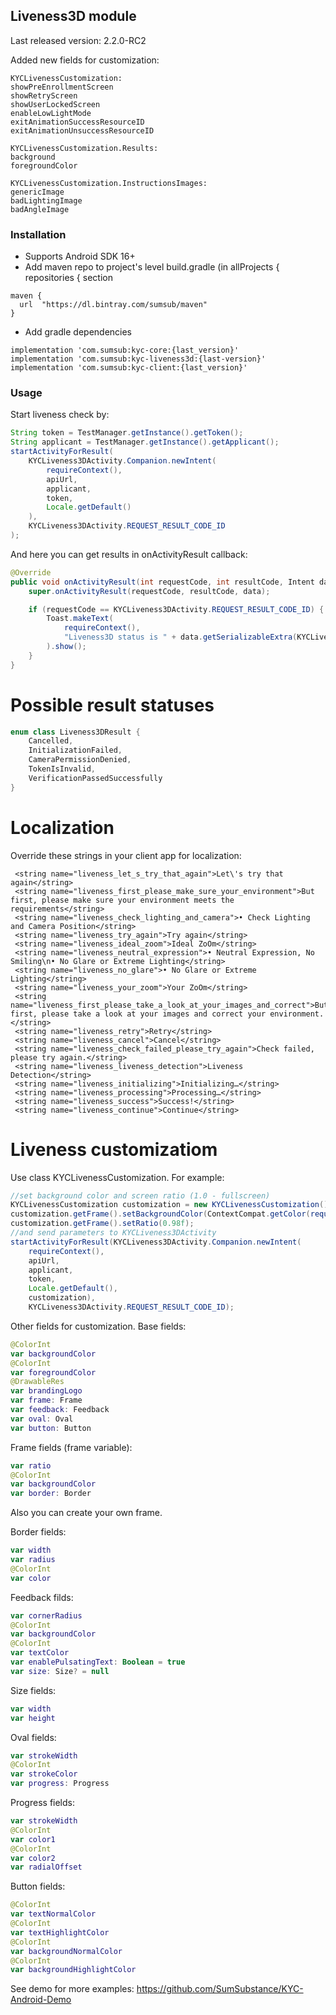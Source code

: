 ## Liveness3D module

Last released version: 2.2.0-RC2

Added new fields for customization:
```
KYCLivenessCustomization:
showPreEnrollmentScreen
showRetryScreen
showUserLockedScreen
enableLowLightMode
exitAnimationSuccessResourceID
exitAnimationUnsuccessResourceID

KYCLivenessCustomization.Results:
background
foregroundColor

KYCLivenessCustomization.InstructionsImages:
genericImage
badLightingImage
badAngleImage
```

### Installation
* Supports Android SDK 16+
* Add maven repo to project's level build.gradle (in allProjects { repositories { section
```
maven {
  url  "https://dl.bintray.com/sumsub/maven"
}
```
* Add gradle dependencies
```
implementation 'com.sumsub:kyc-core:{last_version}'
implementation 'com.sumsub:kyc-liveness3d:{last-version}'
implementation 'com.sumsub:kyc-client:{last_version}'
```

### Usage
Start liveness check by:
```java
String token = TestManager.getInstance().getToken();
String applicant = TestManager.getInstance().getApplicant();
startActivityForResult(
	KYCLiveness3DActivity.Companion.newIntent(
		requireContext(), 
		apiUrl, 
		applicant, 
		token, 
		Locale.getDefault()
	), 
	KYCLiveness3DActivity.REQUEST_RESULT_CODE_ID
);
```
And here you can get results in onActivityResult callback:
```java
@Override
public void onActivityResult(int requestCode, int resultCode, Intent data) {
    super.onActivityResult(requestCode, resultCode, data);

    if (requestCode == KYCLiveness3DActivity.REQUEST_RESULT_CODE_ID) {
        Toast.makeText(
        	requireContext(), 
        	"Liveness3D status is " + data.getSerializableExtra(KYCLiveness3DActivity.EXTRA_STATUS), Toast.LENGTH_SHORT
        ).show();
    }  
}
```

# Possible result statuses
```kotlin
enum class Liveness3DResult {
    Cancelled,
    InitializationFailed,
    CameraPermissionDenied,
    TokenIsInvalid,
    VerificationPassedSuccessfully
}
```

# Localization

Override these strings in your client app for localization:
```
 <string name="liveness_let_s_try_that_again">Let\'s try that again</string>
 <string name="liveness_first_please_make_sure_your_environment">But first, please make sure your environment meets the requirements</string>
 <string name="liveness_check_lighting_and_camera">• Check Lighting and Camera Position</string>
 <string name="liveness_try_again">Try again</string>
 <string name="liveness_ideal_zoom">Ideal ZoOm</string>
 <string name="liveness_neutral_expression">• Neutral Expression, No Smiling\n• No Glare or Extreme Lighting</string>
 <string name="liveness_no_glare">• No Glare or Extreme Lighting</string>
 <string name="liveness_your_zoom">Your ZoOm</string>
 <string name="liveness_first_please_take_a_look_at_your_images_and_correct">But first, please take a look at your images and correct your environment.</string>
 <string name="liveness_retry">Retry</string>
 <string name="liveness_cancel">Cancel</string>
 <string name="liveness_check_failed_please_try_again">Check failed, please try again.</string>
 <string name="liveness_liveness_detection">Liveness Detection</string>
 <string name="liveness_initializing">Initializing…</string>
 <string name="liveness_processing">Processing…</string>
 <string name="liveness_success">Success!</string>
 <string name="liveness_continue">Continue</string>
```

# Liveness customizatiom

Use class KYCLivenessCustomization. For example:
```java
//set background color and screen ratio (1.0 - fullscreen)
KYCLivenessCustomization customization = new KYCLivenessCustomization();
customization.getFrame().setBackgroundColor(ContextCompat.getColor(requireContext(), R.color.blueDark));
customization.getFrame().setRatio(0.98f);
//and send parameters to KYCLiveness3DActivity
startActivityForResult(KYCLiveness3DActivity.Companion.newIntent(
    requireContext(), 
    apiUrl, 
    applicant, 
    token, 
    Locale.getDefault(), 
    customization), 
    KYCLiveness3DActivity.REQUEST_RESULT_CODE_ID);
```

Other fields for customization. Base fields:

```kotlin
@ColorInt
var backgroundColor
@ColorInt
var foregroundColor
@DrawableRes
var brandingLogo
var frame: Frame
var feedback: Feedback
var oval: Oval
var button: Button
```

Frame fields (frame variable):
```kotlin
var ratio
@ColorInt
var backgroundColor
var border: Border
```
Also you can create your own frame.

Border fields:
```kotlin
var width
var radius
@ColorInt
var color
```

Feedback filds:
```kotlin
var cornerRadius
@ColorInt
var backgroundColor
@ColorInt
var textColor
var enablePulsatingText: Boolean = true
var size: Size? = null
```

Size fields:
```kotlin
var width
var height
```

Oval fields:
```kotlin
var strokeWidth
@ColorInt
var strokeColor
var progress: Progress
```

Progress fields:
```kotlin
var strokeWidth
@ColorInt
var color1
@ColorInt
var color2
var radialOffset
```

Button fields:
```kotlin
@ColorInt
var textNormalColor
@ColorInt
var textHighlightColor
@ColorInt
var backgroundNormalColor
@ColorInt
var backgroundHighlightColor
```

See demo for more examples: https://github.com/SumSubstance/KYC-Android-Demo

